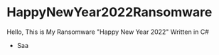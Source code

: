 # HappyNewYear2022Ransomware
Hello, This is My Ransomware "Happy New Year 2022"
Written in C#

- Saa
